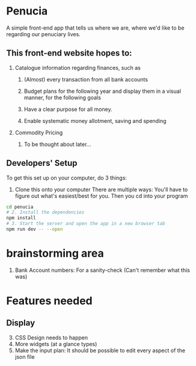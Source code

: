 # Penucia
A simple front-end app that tells us where we are, where we'd like to be regarding our penuciary lives. 

## This front-end website hopes to:
1. Catalogue information regarding finances, such as 
	1. (Almost) every transaction from all bank accounts
	2. Budget plans for the following year
and display them in a visual manner, for the following goals

	1. Have a clear purpose for all money.
	2. Enable systematic money allotment, saving and spending

2. Commodity Pricing
	1. To be thought about later...

## Developers' Setup
To get this set up on your computer, do 3 things:

1. Clone this onto your computer
There are multiple ways: You'll have to figure out what's easiest/best for you. Then you cd into your program 

```bash
cd penucia
# 2. Install the dependencies
npm install
# 3. Start the server and open the app in a new browser tab
npm run dev -- --open
```



# brainstorming area 
1. Bank Account numbers: For a sanity-check (Can't remember what this was)
# Features needed
## Display
3. CSS Design needs to happen 
4. More widgets (at a glance types)
2. Make the input plan: It should be possible to edit every aspect of the json file 

